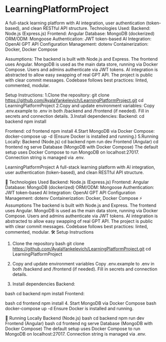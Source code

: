 # LearningPlatformProject
A full-stack learning platform with AI integration, user authentication (token-based), and clean RESTful API structure.
Technologies Used:
Backend: Node.js (Express.js)
Frontend: Angular
Database: MongoDB (dockerized)
ORM/ODM: Mongoose
Authentication: JWT token-based
AI Integration: OpenAI GPT API
Configuration Management: dotenv
Containerization: Docker, Docker Compose

Assumptions:
The backend is built with Node.js and Express.
The frontend uses Angular.
MongoDB is used as the main data store, running via Docker Compose.
Users and admins authenticate via JWT tokens.
AI integration is abstracted to allow easy swapping of real GPT API.
The project is public with clear commit messages.
Codebase follows best practices: linted, commented, modular.

Setup Instructions:
1.Clone the repository:
git clone https://github.com/AyalaYankelevich/LearningPlatformProject.git
cd LearningPlatformProject
2.Copy and update environment variables:
Copy .env.example to .env in both /backend and /frontend (if needed).
Fill in secrets and connection details.
3.Install dependencies:
Backend:
cd backend
npm install

Frontend:
cd frontend
npm install
4.Start MongoDB via Docker Compose:
docker-compose up -d   (Ensure Docker is installed and running.)
5.Running Locally:
Backend (Node.js)
cd backend
npm run dev
Frontend (Angular)
cd frontend
ng serve
Database (MongoDB with Docker Compose)
The default setup uses Docker Compose to run MongoDB on localhost:27017.
Connection string is managed via .env.



LearningPlatformProject
A full-stack learning platform with AI integration, user authentication (token-based), and clean RESTful API structure.

🚀 Technologies Used
Backend: Node.js (Express.js)
Frontend: Angular
Database: MongoDB (dockerized)
ORM/ODM: Mongoose
Authentication: JWT token-based
AI Integration: OpenAI GPT API
Configuration Management: dotenv
Containerization: Docker, Docker Compose
⚡ Assumptions
The backend is built with Node.js and Express.
The frontend uses Angular.
MongoDB is used as the main data store, running via Docker Compose.
Users and admins authenticate via JWT tokens.
AI integration is abstracted to allow easy swapping of real GPT API.
The project is public with clear commit messages.
Codebase follows best practices: linted, commented, modular.
🛠️ Setup Instructions
1. Clone the repository
bash
git clone https://github.com/AyalaYankelevich/LearningPlatformProject.git
cd LearningPlatformProject
2. Copy and update environment variables
Copy .env.example to .env in both /backend and /frontend (if needed).
Fill in secrets and connection details.

3. Install dependencies
Backend:

bash
cd backend
npm install
Frontend:

bash
cd frontend
npm install
4. Start MongoDB via Docker Compose
bash
docker-compose up -d
Ensure Docker is installed and running.

🏃 Running Locally
Backend (Node.js)
bash
cd backend
npm run dev
Frontend (Angular)
bash
cd frontend
ng serve
Database (MongoDB with Docker Compose)
The default setup uses Docker Compose to run MongoDB on localhost:27017.
Connection string is managed via .env.

